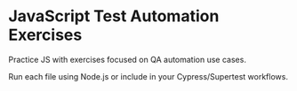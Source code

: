 # JavaScript Test Automation Exercises

Practice JS with exercises focused on QA automation use cases.

Run each file using Node.js or include in your Cypress/Supertest workflows.